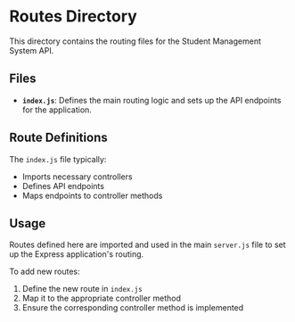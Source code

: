 # Routes Directory

This directory contains the routing files for the Student Management System API.

## Files

- **`index.js`**: Defines the main routing logic and sets up the API endpoints for the application.

## Route Definitions

The `index.js` file typically:
- Imports necessary controllers
- Defines API endpoints
- Maps endpoints to controller methods

## Usage

Routes defined here are imported and used in the main `server.js` file to set up the Express application's routing.

To add new routes:
1. Define the new route in `index.js`
2. Map it to the appropriate controller method
3. Ensure the corresponding controller method is implemented